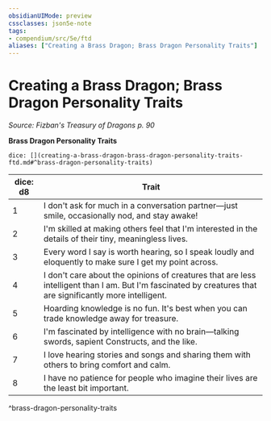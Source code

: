 ```yaml
---
obsidianUIMode: preview
cssclasses: json5e-note
tags:
- compendium/src/5e/ftd
aliases: ["Creating a Brass Dragon; Brass Dragon Personality Traits"]
---
```

# Creating a Brass Dragon; Brass Dragon Personality Traits
*Source: Fizban's Treasury of Dragons p. 90* 

**Brass Dragon Personality Traits**

`dice: [](creating-a-brass-dragon-brass-dragon-personality-traits-ftd.md#^brass-dragon-personality-traits)`

| dice: d8 | Trait |
|----------|-------|
| 1 | I don't ask for much in a conversation partner—just smile, occasionally nod, and stay awake! |
| 2 | I'm skilled at making others feel that I'm interested in the details of their tiny, meaningless lives. |
| 3 | Every word I say is worth hearing, so I speak loudly and eloquently to make sure I get my point across. |
| 4 | I don't care about the opinions of creatures that are less intelligent than I am. But I'm fascinated by creatures that are significantly more intelligent. |
| 5 | Hoarding knowledge is no fun. It's best when you can trade knowledge away for treasure. |
| 6 | I'm fascinated by intelligence with no brain—talking swords, sapient Constructs, and the like. |
| 7 | I love hearing stories and songs and sharing them with others to bring comfort and calm. |
| 8 | I have no patience for people who imagine their lives are the least bit important. |
^brass-dragon-personality-traits